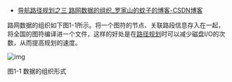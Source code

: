 - [导航路径规划之三 路网数据的组织_罗家山的蚊子的博客-CSDN博客](https://blog.csdn.net/autonavi2012/article/details/80923278?spm=1001.2014.3001.5502)

路网数据的组织如下图1-1所示。将一个图符的节点、关联路段信息存入在一起，将全国的图符编译进一个文件，这样的好处是在[路径规划](https://so.csdn.net/so/search?q=路径规划&spm=1001.2101.3001.7020)时可以减少磁盘I/O的次数，从而提高规划的速度。

![img](https://img-blog.csdn.net/20180705103940853?watermark/2/text/aHR0cHM6Ly9ibG9nLmNzZG4ubmV0L2F1dG9uYXZpMjAxMg==/font/5a6L5L2T/fontsize/400/fill/I0JBQkFCMA==/dissolve/70)

图1-1 数据的组织形式